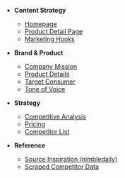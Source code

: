 <!-- docs/_sidebar.md -->

*   **Content Strategy**
    *   [Homepage](homepage.md)
    *   [Product Detail Page](pdp.md)
    *   [Marketing Hooks](hooks.md)

*   **Brand & Product**
    *   [Company Mission](company.md)
    *   [Product Details](product.md)
    *   [Target Consumer](consumer.md)
    *   [Tone of Voice](toneofvoice.md)

*   **Strategy**
    *   [Competitive Analysis](competitor_comp.md)
    *   [Pricing](pricing.md)
    *   [Competitor List](competitors.md)

*   **Reference**
    *   [Source Inspiration (nimbledaily)](nimbledaily.md)
    *   [Scraped Competitor Data](scraped_competitors.md) 
